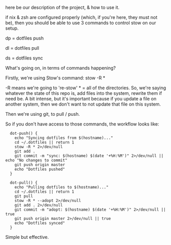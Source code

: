 here be our description of the project, & how to use it.

if nix & zsh are configured properly (which, if you're here, they must not be), then you should be able to use 3 commands to control stow on our setup.

dp = dotfiles push

dl = dotfiles pull

ds = dotfiles sync

What's going on, in terms of commands happening?

Firstly, we're using Stow's command: stow -R *

-R means we're going to 're-stow' * = all of the directories. So, we're saying whatever the state of this repo is, add files into the system, rewrite them if need be. A bit intense, but it's important because if you update a file on another system, then we don't want to not update that file on this system.

Then we're using git, to pull / push.

So if you don't have access to those commands, the workflow looks like:

      dot-push() {
        echo "Syncing dotfiles from $(hostname)..."
        cd ~/.dotfiles || return 1
        stow -R * 2>/dev/null
        git add .
        git commit -m "sync: $(hostname) $(date '+%H:%M')" 2>/dev/null || echo "No changes to commit"
        git push origin master
        echo "Dotfiles pushed"
      }
      
      dot-pull() {
        echo "Pulling dotfiles to $(hostname)..."
        cd ~/.dotfiles || return 1
        git pull
        stow -R * --adopt 2>/dev/null
        git add . 2>/dev/null
        git commit -m "adopt: $(hostname) $(date '+%H:%M')" 2>/dev/null || true
        git push origin master 2>/dev/null || true
        echo "Dotfiles synced"
      }

Simple but effective.
